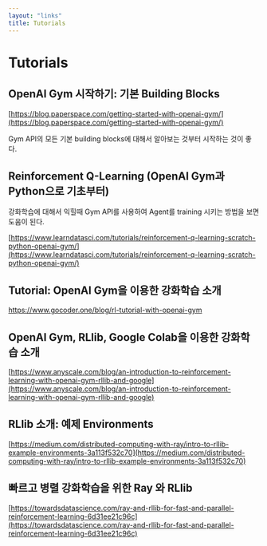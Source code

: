 ```yaml
---
layout: "links"
title: Tutorials
---
```


# Tutorials

## OpenAI Gym 시작하기: 기본 Building Blocks

[https://blog.paperspace.com/getting-started-with-openai-gym/](https://blog.paperspace.com/getting-started-with-openai-gym/)

Gym API의 모든 기본 building blocks에 대해서 알아보는 것부터 시작하는 것이 좋다.



## Reinforcement Q-Learning (OpenAI Gym과 Python으로 기초부터)
강화학습에 대해서 익힐때 Gym API를 사용하여 Agent를 training 시키는 방법을 보면 도움이 된다.

[https://www.learndatasci.com/tutorials/reinforcement-q-learning-scratch-python-openai-gym/](https://www.learndatasci.com/tutorials/reinforcement-q-learning-scratch-python-openai-gym/)


## Tutorial: OpenAI Gym을 이용한 강화학습 소개

[https://www.gocoder.one/blog/rl-tutorial-with-openai-gym
](https://www.gocoder.one/blog/rl-tutorial-with-openai-gym
)

## OpenAI Gym, RLlib, Google Colab을 이용한 강화학습 소개

[https://www.anyscale.com/blog/an-introduction-to-reinforcement-learning-with-openai-gym-rllib-and-google](https://www.anyscale.com/blog/an-introduction-to-reinforcement-learning-with-openai-gym-rllib-and-google)

## RLlib 소개: 예제 Environments

[https://medium.com/distributed-computing-with-ray/intro-to-rllib-example-environments-3a113f532c70](https://medium.com/distributed-computing-with-ray/intro-to-rllib-example-environments-3a113f532c70)

## 빠르고 병렬 강화학습을 위한 Ray 와 RLlib

[https://towardsdatascience.com/ray-and-rllib-for-fast-and-parallel-reinforcement-learning-6d31ee21c96c](https://towardsdatascience.com/ray-and-rllib-for-fast-and-parallel-reinforcement-learning-6d31ee21c96c)
